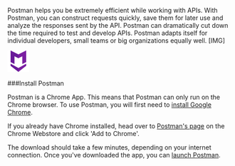 Postman helps you be extremely efficient while working with APIs. With Postman, you can construct requests quickly, save them for later use and analyze the responses sent by the API. Postman can dramatically cut down the time required to test and develop APIs. Postman adapts itself for individual developers, small teams or big organizations equally well.
[IMG]

![alt text](https://github.com/adam-p/markdown-here/raw/master/src/common/images/icon48.png "")


###Install Postman

Postman is a Chrome App. This means that Postman can only run on the Chrome browser. To use Postman, you will first need to [install Google Chrome](http://www.google.com/chrome/).

If you already have Chrome installed, head over to [Postman&#39;s page](https://chrome.google.com/webstore/detail/postman-rest-client-packa/fhbjgbiflinjbdggehcddcbncdddomop?hl=en) on the Chrome Webstore and click 'Add to Chrome'.

The download should take a few minutes, depending on your internet connection. Once you've downloaded the app, you can [launch Postman](../postman-docs/Getting-Started/Add-Postman-To-Your-Dock).
